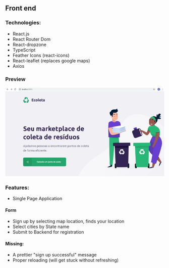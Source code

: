 ## Front end

### Technologies:

- React.js
- React Router Dom
- React-dropzone
- TypeScript
- Feather Icons (react-icons)
- React-leaflet (replaces google maps)
- Axios

### Preview

![Usability Preview](./docs/preview/web_preview.png)


### Features:

- Single Page Application

#### Form
- Sign up by selecting map location, finds your location
- Select cities by State name
- Submit to Backend for registration

#### Missing:

- A prettier "sign up successful" message
- Proper reloading (will get stuck without refreshing)
